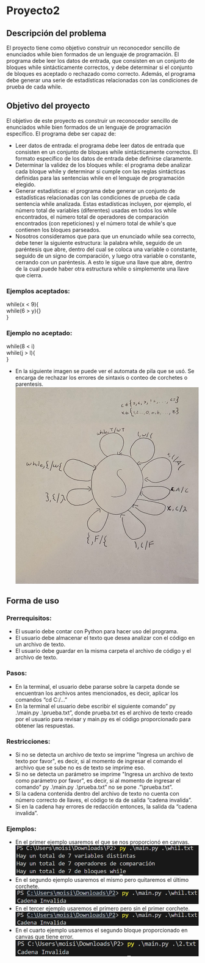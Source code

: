 # Proyecto2
## Descripción del problema
El proyecto tiene como objetivo construir un reconocedor sencillo de enunciados while bien formados de un lenguaje de programación. El programa debe leer los datos de entrada, que consisten en un conjunto de bloques while sintácticamente correctos, y debe determinar si el conjunto de bloques es aceptado o rechazado como correcto. Además, el programa debe generar una serie de estadísticas relacionadas con las condiciones de prueba de cada while.
## Objetivo del proyecto
El objetivo de este proyecto es construir un reconocedor sencillo de enunciados while bien formados de un lenguaje de programación específico. El programa debe ser capaz de:
- Leer datos de entrada: el programa debe leer datos de entrada que consisten en un conjunto de bloques while sintácticamente correctos. El formato específico de los datos de entrada debe definirse claramente.
-	Determinar la validez de los bloques while: el programa debe analizar cada bloque while y determinar si cumple con las reglas sintácticas definidas para las sentencias while en el lenguaje de programación elegido.
-	Generar estadísticas: el programa debe generar un conjunto de estadísticas relacionadas con las condiciones de prueba de cada sentencia while analizada. Estas estadísticas incluyen, por ejemplo, el número total de variables (diferentes) usadas en todos los while encontrados, el número total de operadores de comparación encontrados (con repeticiones) y el número total de while's que contienen los bloques parseados.
-	Nosotros consideramos que para que un enunciado while sea correcto, debe tener la siguiente estructura: la palabra while, seguido de un paréntesis que abre, dentro del cual se coloca una variable o constante, seguido de un signo de comparación, y luego otra variable o constante, cerrando con un paréntesis. A esto le sigue una llave que abre, dentro de la cual puede haber otra estructura while o simplemente una llave que cierra.
  ### Ejemplos aceptados:
  while(x < 9){  
      while(6 > y){}  
  }  
  ### Ejemplo no aceptado:
  while(8 < i)  
      while(j > l){  
      }  
-	En la siguiente imagen se puede ver el automata de pila que se usó. Se encarga de rechazar los errores de sintaxis o conteo de corchetes o parentesis.
![imagen1](https://github.com/179786-moises/p2/blob/main/p1.jpg)
## Forma de uso
### Prerrequisitos:
-	El usuario debe contar con Python para hacer uso del programa.
- El usuario debe almacenar el texto que desea analizar con el código en un archivo de texto.
-	El usuario debe guardar en la misma carpeta el archivo de código y el archivo de texto.
### Pasos:
-	En la terminal, el usuario debe pararse sobre la carpeta donde se encuentran los archivos antes mencionados, es decir, aplicar los comandos “cd C:/…”
-	En la terminal el usuario debe escribir el siguiente comando” py .\main.py .\prueba.txt”, donde prueba.txt es el archivo de texto creado por el usuario para revisar y main.py es el código proporcionado para obtener las respuestas.
### Restricciones:
-	Si no se detecta un archivo de texto se imprime "Ingresa un archivo de texto por favor", es decir, si al momento de ingresar el comando el archivo que se sube no es de texto se imprime eso.
-	Si no se detecta un parámetro se imprime "Ingresa un archivo de texto como parámetro por favor", es decir, si al momento de ingresar el comando” py .\main.py .\prueba.txt” no se pone .”\prueba.txt”.
-	Si la cadena contenida dentro del archivo de texto no cuenta con número correcto de llaves, el código te da de salida “cadena invalida”.
-	Si en la cadena hay errores de redacción entonces, la salida da “cadena invalida”.
###  Ejemplos:
-	En el primer ejemplo usaremos el que se nos proporcionó en canvas.
![imagen2](https://github.com/179786-moises/p2/blob/main/1.png)
-	En el segundo ejemplo usaremos el mismo pero quitaremos el último corchete.
![imagen3](https://github.com/179786-moises/p2/blob/main/2.png)
- En el tercer ejemplo usaremos el primero pero sin el primer corchete.
![imagen3](https://github.com/179786-moises/p2/blob/main/2.png)
-	En el cuarto ejemplo usaremos el segundo bloque proporcionado en canvas que tiene error.
![imagen4](https://github.com/179786-moises/p2/blob/main/3.png)
 	
